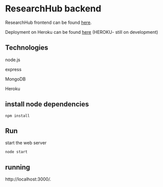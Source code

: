# ResearchHub backend

ResearchHub frontend can be found [here](https://github.com/nagam11/ResearchHub-frontend).

Deployment on Heroku can be found [here](https://researchhub-server.herokuapp.com/) 
(HEROKU- still on development)

## Technologies

node.js

express

MongoDB 

Heroku


## install node dependencies

```
npm install
```

## Run

start the web server

```
node start
```

## running

http://localhost:3000/. 



